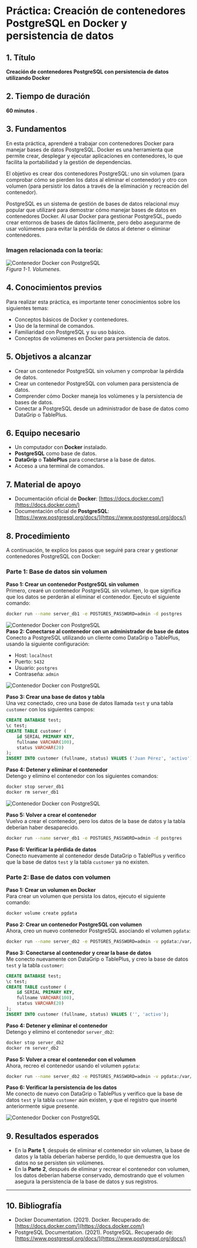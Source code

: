 
# Práctica: Creación de contenedores PostgreSQL en Docker y persistencia de datos

## 1. Título
**Creación de contenedores PostgreSQL con persistencia de datos utilizando Docker**

## 2. Tiempo de duración
**60 minutos** .

## 3. Fundamentos

En esta práctica, aprenderé a trabajar con contenedores Docker para manejar bases de datos PostgreSQL. Docker es una herramienta que permite crear, desplegar y ejecutar aplicaciones en contenedores, lo que facilita la portabilidad y la gestión de dependencias.

El objetivo es crear dos contenedores PostgreSQL: uno sin volumen (para comprobar cómo se pierden los datos al eliminar el contenedor) y otro con volumen (para persistir los datos a través de la eliminación y recreación del contenedor).

PostgreSQL es un sistema de gestión de bases de datos relacional muy popular que utilizaré para demostrar cómo manejar bases de datos en contenedores Docker. Al usar Docker para gestionar PostgreSQL, puedo crear entornos de bases de datos fácilmente, pero debo asegurarme de usar volúmenes para evitar la pérdida de datos al detener o eliminar contenedores.

### Imagen relacionada con la teoría:
![Contenedor Docker con PostgreSQL](docker/8.png)  
*Figura 1-1. Volumenes.*

## 4. Conocimientos previos

Para realizar esta práctica, es importante tener conocimientos sobre los siguientes temas:

- Conceptos básicos de Docker y contenedores.
- Uso de la terminal de comandos.
- Familiaridad con PostgreSQL y su uso básico.
- Conceptos de volúmenes en Docker para persistencia de datos.

## 5. Objetivos a alcanzar

- Crear un contenedor PostgreSQL sin volumen y comprobar la pérdida de datos.
- Crear un contenedor PostgreSQL con volumen para persistencia de datos.
- Comprender cómo Docker maneja los volúmenes y la persistencia de bases de datos.
- Conectar a PostgreSQL desde un administrador de base de datos como DataGrip o TablePlus.

## 6. Equipo necesario

- Un computador con **Docker** instalado.
- **PostgreSQL** como base de datos.
- **DataGrip** o **TablePlus** para conectarse a la base de datos.
- Acceso a una terminal de comandos.

## 7. Material de apoyo

- Documentación oficial de **Docker**: [https://docs.docker.com/](https://docs.docker.com/)
- Documentación oficial de **PostgreSQL**: [https://www.postgresql.org/docs/](https://www.postgresql.org/docs/)

## 8. Procedimiento

A continuación, te explico los pasos que seguiré para crear y gestionar contenedores PostgreSQL con Docker:

### Parte 1: Base de datos sin volumen

**Paso 1: Crear un contenedor PostgreSQL sin volumen**  
Primero, crearé un contenedor PostgreSQL sin volumen, lo que significa que los datos se perderán al eliminar el contenedor. Ejecuto el siguiente comando:

```bash
docker run --name server_db1 -e POSTGRES_PASSWORD=admin -d postgres
```
![Contenedor Docker con PostgreSQL](docker/1.png)  
**Paso 2: Conectarse al contenedor con un administrador de base de datos**  
Conecto a PostgreSQL utilizando un cliente como DataGrip o TablePlus, usando la siguiente configuración:

- Host: `localhost`
- Puerto: `5432`
- Usuario: `postgres`
- Contraseña: `admin`


![Contenedor Docker con PostgreSQL](docker/2.png)  


**Paso 3: Crear una base de datos y tabla**  
Una vez conectado, creo una base de datos llamada `test` y una tabla `customer` con los siguientes campos:

```sql
CREATE DATABASE test;
\c test;
CREATE TABLE customer (
    id SERIAL PRIMARY KEY,
    fullname VARCHAR(100),
    status VARCHAR(20)
);
INSERT INTO customer (fullname, status) VALUES ('Juan Pérez', 'activo');
```
**Paso 4: Detener y eliminar el contenedor**  
Detengo y elimino el contenedor con los siguientes comandos:

```bash
docker stop server_db1
docker rm server_db1
```
![Contenedor Docker con PostgreSQL](docker/5.png) 

**Paso 5: Volver a crear el contenedor**  
Vuelvo a crear el contenedor, pero los datos de la base de datos y la tabla deberían haber desaparecido.

```bash
docker run --name server_db1 -e POSTGRES_PASSWORD=admin -d postgres
```

**Paso 6: Verificar la pérdida de datos**  
Conecto nuevamente al contenedor desde DataGrip o TablePlus y verifico que la base de datos `test` y la tabla `customer` ya no existen.

### Parte 2: Base de datos con volumen

**Paso 1: Crear un volumen en Docker**  
Para crear un volumen que persista los datos, ejecuto el siguiente comando:

```bash
docker volume create pgdata
```


**Paso 2: Crear un contenedor PostgreSQL con volumen**  
Ahora, creo un nuevo contenedor PostgreSQL asociando el volumen `pgdata`:

```bash
docker run --name server_db2 -e POSTGRES_PASSWORD=admin -v pgdata:/var/lib/postgresql/data -d postgres
```

**Paso 3: Conectarse al contenedor y crear la base de datos**  
Me conecto nuevamente con DataGrip o TablePlus, y creo la base de datos `test` y la tabla `customer`:

```sql
CREATE DATABASE test;
\c test;
CREATE TABLE customer (
    id SERIAL PRIMARY KEY,
    fullname VARCHAR(100),
    status VARCHAR(20)
);
INSERT INTO customer (fullname, status) VALUES ('', 'activo');
```

**Paso 4: Detener y eliminar el contenedor**  
Detengo y elimino el contenedor `server_db2`:

```bash
docker stop server_db2
docker rm server_db2
```

**Paso 5: Volver a crear el contenedor con el volumen**  
Ahora, recreo el contenedor usando el volumen `pgdata`:

```bash
docker run --name server_db2 -e POSTGRES_PASSWORD=admin -v pgdata:/var/lib/postgresql/data -d postgres
```

**Paso 6: Verificar la persistencia de los datos**  
Me conecto de nuevo con DataGrip o TablePlus y verifico que la base de datos `test` y la tabla `customer` aún existen, y que el registro que inserté anteriormente sigue presente.


![Contenedor Docker con PostgreSQL](docker/7.1.jpeg) 

## 9. Resultados esperados

- En la **Parte 1**, después de eliminar el contenedor sin volumen, la base de datos y la tabla deberían haberse perdido, lo que demuestra que los datos no se persisten sin volúmenes.
- En la **Parte 2**, después de eliminar y recrear el contenedor con volumen, los datos deberían haberse conservado, demostrando que el volumen asegura la persistencia de la base de datos y sus registros.
---

## 10. Bibliografía

- Docker Documentation. (2021). Docker. Recuperado de: [https://docs.docker.com/](https://docs.docker.com/)
- PostgreSQL Documentation. (2021). PostgreSQL. Recuperado de: [https://www.postgresql.org/docs/](https://www.postgresql.org/docs/)

